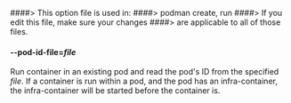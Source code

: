 ####> This option file is used in:
####>   podman create, run
####> If you edit this file, make sure your changes
####> are applicable to all of those files.
#### **--pod-id-file**=*file*

Run container in an existing pod and read the pod's ID from the specified *file*.
If a container is run within a pod, and the pod has an infra-container, the infra-container will be started before the container is.
